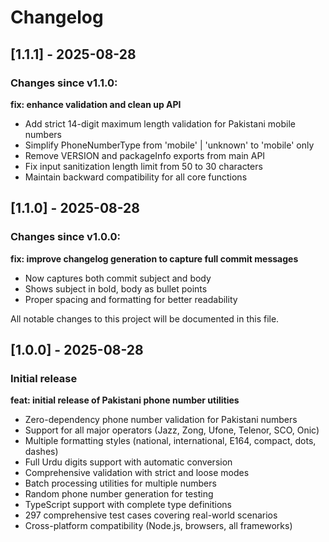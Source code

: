 # Changelog

## [1.1.1] - 2025-08-28

### Changes since v1.1.0:

**fix: enhance validation and clean up API**

  - Add strict 14-digit maximum length validation for Pakistani mobile numbers
  - Simplify PhoneNumberType from 'mobile' | 'unknown' to 'mobile' only
  - Remove VERSION and packageInfo exports from main API
  - Fix input sanitization length limit from 50 to 30 characters
  - Maintain backward compatibility for all core functions



## [1.1.0] - 2025-08-28

### Changes since v1.0.0:

**fix: improve changelog generation to capture full commit messages**

  - Now captures both commit subject and body
  - Shows subject in bold, body as bullet points
  - Proper spacing and formatting for better readability



All notable changes to this project will be documented in this file.

## [1.0.0] - 2025-08-28

### Initial release

**feat: initial release of Pakistani phone number utilities**

- Zero-dependency phone number validation for Pakistani numbers
- Support for all major operators (Jazz, Zong, Ufone, Telenor, SCO, Onic)  
- Multiple formatting styles (national, international, E164, compact, dots, dashes)
- Full Urdu digits support with automatic conversion
- Comprehensive validation with strict and loose modes
- Batch processing utilities for multiple numbers
- Random phone number generation for testing
- TypeScript support with complete type definitions  
- 297 comprehensive test cases covering real-world scenarios
- Cross-platform compatibility (Node.js, browsers, all frameworks)